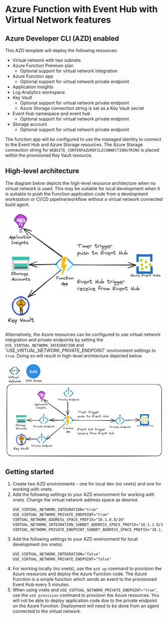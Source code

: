 # Azure Function with Event Hub with Virtual Network features
## Azure Developer CLI (AZD) enabled

This AZD template will deploy the following resources:
- Virtual network with two subnets
- Azure Function Premium plan
  - Optional support for virtual network integration
- Azure Function app
  - Optional support for virtual network private endpoint
- Application Insights
- Log Analytics workspace
- Key Vault
  - Optional support for virtual network private endpoint
  - Azure Storage connection string is set as a Key Vault secret
- Event Hub namespace and event hub
  - Optional support for virtual network private endpoint
- Storage account
  - Optional support for virtual network private endpoint

The function app will be configured to use the managed identity to connect to the Event Hub and Azure Storage resources.  The Azure Storage connection string for `WEBSITE_CONTENTAZUREFILECONNECTIONSTRING` is placed within the provisioned Key Vault resource.

## High-level architecture

The diagram below depicts the high-level resource architecture when no virtual network is used.  This may be suitable for local development when it is suitable to push the Function application code from a development workstation or CI/CD pipeline/workflow without a virtual network connected build agent.

![](assets/images/architecture-no-vnet.png)

Alternatively, the Azure resources can be configured to use virtual network integration  and private endpoints by setting the `USE_VIRTUAL_NETWORK_INTEGRATION` and 'USE_VIRTUAL_NETWORK_PRIVATE_ENDPOINT' environment settings to `true`.  Doing so will result in high-level architecture depicted below.

![](assets/images/architecture-with-vnet.png)

## Getting started

1. Create two AZD environments - one for local dev (no vnets) and one for working with vnets.
1. Add the following settings to your AZD environment for working with vnets.  Change the virtual network address space as desired.
    ```shell
    USE_VIRTUAL_NETWORK_INTEGRATION="true"
    USE_VIRTUAL_NETWORK_PRIVATE_ENDPOINT="true"
    VIRTUAL_NETWORK_ADDRESS_SPACE_PREFIX="10.1.0.0/16"
    VIRTUAL_NETWORK_INTEGRATION_SUBNET_ADDRESS_SPACE_PREFIX="10.1.1.0/24"
    VIRTUAL_NETWORK_PRIVATE_ENDPOINT_SUBNET_ADDRESS_SPACE_PREFIX="10.1.2.0/24"
    ```
1. Add the following settings to your AZD environment for local development (no vnets):
    ```shell
    USE_VIRTUAL_NETWORK_INTEGRATION="false"
    USE_VIRTUAL_NETWORK_PRIVATE_ENDPOINT="false"
    ```
1. For working locally (no vnets), use the `azd up` command to provision the Azure resources and deploy the Azure Function code.  The Azure Function is a simple function which sends an event to the provisioned Event Hub every 5 minutes.
1. When using vnets and `USE_VIRTUAL_NETWORK_PRIVATE_ENDPOINT="true"`, use the `azd provision` command to provision the Azure resources.  You will not be able to deploy application code due to the private endpoint on the Azure Function.  Deployment will need to be done from an agent connected to the virtual network. 
  
